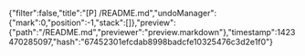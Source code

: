 {"filter":false,"title":"[P] /README.md","undoManager":{"mark":0,"position":-1,"stack":[]},"preview":{"path":"/README.md","previewer":"preview.markdown"},"timestamp":1423470285097,"hash":"67452301efcdab8998badcfe10325476c3d2e1f0"}